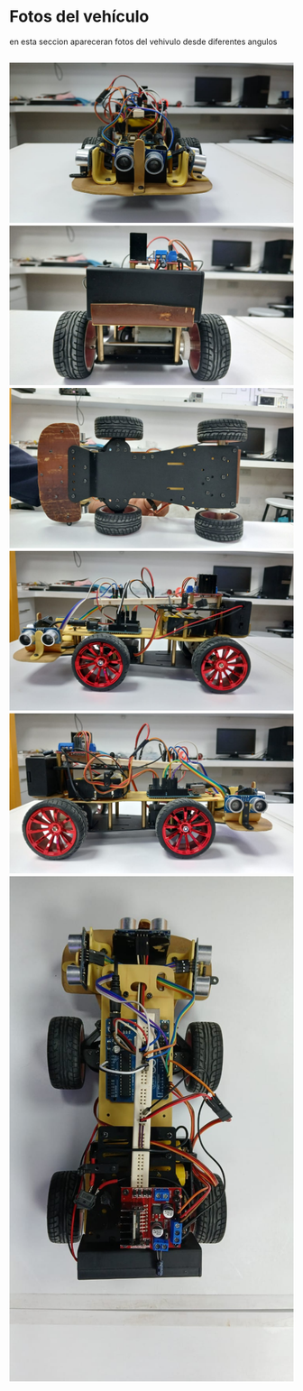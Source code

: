 Fotos del vehículo
====
en esta seccion apareceran fotos del vehivulo desde diferentes angulos 

![Vehicle](front.jpeg)
![Vehicle](back.jpeg)
![Vehicle](bottom.jpeg)
![Vehicle](left.jpeg)
![Vehicle](right.jpeg)
![Vehicle](top.jpeg)
---
